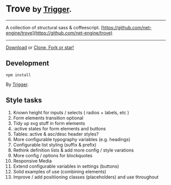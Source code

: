 # Trove <small>by <a href="https://triggerapp.com">Trigger</a>.</small>

--------------------------------

A collection of structural sass & coffeescript. [https://github.com/net-engine/trove](https://github.com/net-engine/trove)

--------------------------------

<a rel="external" href="https://github.com/net-engine/trove/archive/master.zip" class="button button-large">Download</a> or <a target="_blank" href="https://github.com/net-engine/trove">Clone, Fork or star!</a>

## Development

    npm install

By <a href="https://triggerapp.com" target="_blank">Trigger</a>.


## Style tasks

1.  Known height for inputs / selects ( radios + labels, etc )
2.  Form elements transition optional
3.  Tidy up svg stuff in form elements
4.  :active states for form elements and buttons
5.  Tables: active & asc/desc header styles?
6.  More configurable typography variables (e.g. headings)
7.  Configurable list styling (suffix & prefix)
8.  Rethink definition lists & add more config / style varations
9.  More config / options for blockquotes
10. Responsive Media
11. Extend configurable variables in settings (buttons)
12. Solid examples of use (combining elements)
13. Improve / add positiioning classes (placeholders) and use throughout
